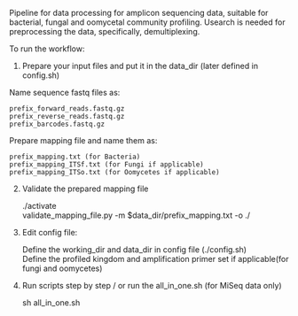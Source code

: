 Pipeline for data processing for amplicon sequencing data, suitable for
bacterial, fungal and oomycetal community profiling.
Usearch is needed for preprocessing the data, specifically, demultiplexing.  

To run the workflow:

1) Prepare your input files and put it in the data_dir (later defined in config.sh)

Name sequence fastq files as:  

    prefix_forward_reads.fastq.gz  
    prefix_reverse_reads.fastq.gz  
    prefix_barcodes.fastq.gz  

Prepare mapping file and name them as:

    prefix_mapping.txt (for Bacteria)
    prefix_mapping_ITSf.txt (for Fungi if applicable)
    prefix_mapping_ITSo.txt (for Oomycetes if applicable)

2) Validate the prepared mapping file

    ./activate  
    validate_mapping_file.py -m $data_dir/prefix_mapping.txt -o ./

3) Edit config file:

    Define the working_dir and data_dir in config file (./config.sh)  
    Define the profiled kingdom and amplification primer set if applicable(for fungi and oomycetes)  

4) Run scripts step by step / or run the all_in_one.sh (for MiSeq data only)

    sh all_in_one.sh
